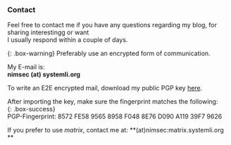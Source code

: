 ### Contact

Feel free to contact me if you have any questions regarding my blog, for sharing interestingg or want  
I usually respond within a couple of days.

{: .box-warning}
Preferably use an encrypted form of communication.

My E-mail is:  
**nimsec (at) systemli.org**

To write an E2E encrypted mail, download my public PGP key [here](/nimrodSec/assets/pub_nimsec.asc).  

After importing the key, make sure the fingerprint matches the following:  
{: .box-success}  
PGP-Fingerprint: 8572 FE58 9565 8958 F048 8E76 D090 A119 39F7 9626

If you prefer to use *matrix*, contact me at: 
**(at)nimsec:matrix.systemli.org **

